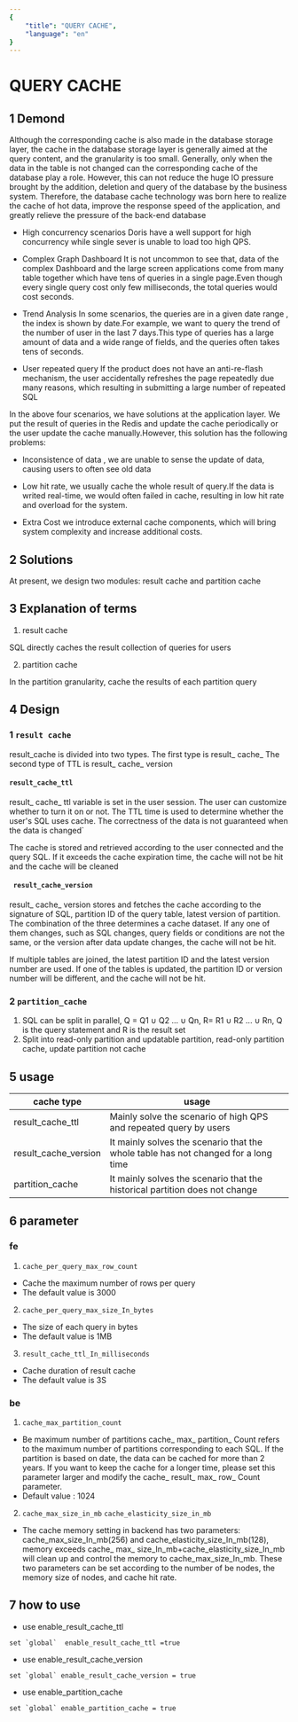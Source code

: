 ```yaml
---
{
    "title": "QUERY CACHE",
    "language": "en"
}
---
```


<!-- 
Licensed to the Apache Software Foundation (ASF) under one
or more contributor license agreements.  See the NOTICE file
distributed with this work for additional information
regarding copyright ownership.  The ASF licenses this file
to you under the Apache License, Version 2.0 (the
"License"); you may not use this file except in compliance
with the License.  You may obtain a copy of the License at

  http://www.apache.org/licenses/LICENSE-2.0

Unless required by applicable law or agreed to in writing,
software distributed under the License is distributed on an
"AS IS" BASIS, WITHOUT WARRANTIES OR CONDITIONS OF ANY
KIND, either express or implied.  See the License for the
specific language governing permissions and limitations
under the License.
-->

# QUERY CACHE

## 1 Demond

Although the corresponding cache is also made in the database storage layer, the cache in the database storage layer is generally aimed at the query content, and the granularity is too small. Generally, only when the data in the table is not changed can the corresponding cache of the database play a role. However, this can not reduce the huge IO pressure brought by the addition, deletion and query of the database by the business system. Therefore, the database cache technology was born here to realize the cache of hot data, improve the response speed of the application, and greatly relieve the pressure of the back-end database

- High concurrency scenarios
  Doris have a well support for high concurrency while single sever is unable to load too high QPS.

- Complex Graph Dashboard
  It is not uncommon to see that,  data of the complex Dashboard and the large screen applications come from many table together which have tens of queries in a single page.Even though every single query cost only few milliseconds, the total queries would cost seconds.

- Trend Analysis
  In some scenarios, the queries are in a given date range , the index is shown by date.For example, we want to query the trend of the number of user in the last 7 days.This type of queries has a large amount of data and a wide range of fields, and the queries often takes tens of seconds.

- User repeated query
  If the product does not have an anti-re-flash mechanism, the user accidentally  refreshes the page repeatedly due many reasons, which resulting in submitting a large number of repeated SQL

In the above four scenarios, we have solutions at the application layer. We put the result of queries in the Redis and  update the cache periodically or the user update the cache manually.However, this solution has the following problems:

- Inconsistence of data , we are unable to sense the update of data, causing users to often see old data

- Low hit rate, we usually cache the whole result of query.If the data is writed real-time, we would often failed in cache, resulting in low hit rate and overload for the system.

- Extra Cost we introduce external cache components, which will bring system complexity and increase additional costs.

## 2 Solutions

At present, we design two modules: result cache and partition cache

## 3 Explanation of terms

1. result cache

SQL directly caches the result collection of queries for users

2. partition cache

In the partition granularity, cache the results of each partition query

## 4 Design

### 1 `result cache`

result_cache is divided into two types. The first type is result_ cache_ The second type of TTL is result_ cache_ version

#### `result_cache_ttl`

result_ cache_ ttl  variable is set in the user session. The user can customize whether to turn it on or not. The TTL time is used to determine whether the user's SQL uses cache. The correctness of the data is not guaranteed when the data is changed`

The cache is stored and retrieved according to the user connected and the query SQL. If it exceeds the cache expiration time, the cache will not be hit and the cache will be cleaned

#### ` result_cache_version`

result_ cache_ version stores and fetches the cache according to the signature of SQL, partition ID of the query table, latest version of partition. The combination of the three determines a cache dataset. If any one of them changes, such as SQL changes, query fields or conditions are not the same, or the version after data update changes, the cache will not be hit.

If multiple tables are joined, the latest partition ID and the latest version number are used. If one of the tables is updated, the partition ID or version number will be different, and the cache will not be hit.

### 2 `partition_cache`

1. SQL can be split in parallel, Q = Q1 ∪ Q2 ... ∪ Qn, R= R1 ∪ R2 ... ∪ Rn, Q is the query statement and R is the result set
2. Split into read-only partition and updatable partition, read-only partition cache, update partition not cache

## 5 usage

|cache type|usage|
|--|--|
|result_cache_ttl|Mainly solve the scenario of high QPS and repeated query by users|
|result_cache_version|It mainly solves the scenario that the whole table has not changed for a long time|
|partition_cache|It mainly solves the scenario that the historical partition does not change|

## 6 parameter

###  fe

1. `cache_per_query_max_row_count`
- Cache the maximum number of rows per query
- The default value is 3000

2. `cache_per_query_max_size_In_bytes`
- The size of each query in bytes
- The default value is 1MB

3. `result_cache_ttl_In_milliseconds`
- Cache duration of result cache
- The default value is 3S

### be

1. `cache_max_partition_count`
- Be maximum number of partitions cache_ max_ partition_ Count refers to the maximum number of partitions corresponding to each SQL. If the partition is based on date, the data can be cached for more than 2 years. If you want to keep the cache for a longer time, please set this parameter larger and modify the cache_ result_ max_ row_ Count parameter.
- Default value : 1024

2. `cache_max_size_in_mb` `cache_elasticity_size_in_mb` 
- The cache memory setting in backend has two parameters: cache_max_size_In_mb(256) and cache_elasticity_size_In_mb(128), memory exceeds cache_ max_ size_In_mb+cache_elasticity_size_In_mb will clean up and control the memory to cache_max_size_In_mb. These two parameters can be set according to the number of be nodes, the memory size of nodes, and cache hit rate.

## 7 how to use

- use enable_result_cache_ttl
```
set `global`  enable_result_cache_ttl =true
```

- use enable_result_cache_version
```
set `global` enable_result_cache_version = true
```

- use enable_partition_cache
```
set `global` enable_partition_cache = true
```